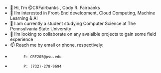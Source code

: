 - 👋 Hi, I’m @CRFairbanks , Cody R. Fairbanks 
- 👀 I’m interested in Front-End development, Cloud Computing, Machine Learning & AI
- 🌱 I am currently a student studying Computer Science at The Pennsylvania State University
- 💞️ I’m looking to collaborate on any avaialble projects to gain some field experience
- 📫 Reach me by email or phone, respectively:
-           E: CRF205@psu.edu 
-           P: (732)-278-9694

<!---
CRFairbanks/CRFairbanks is a ✨ special ✨ repository because its `README.md` (this file) appears on your GitHub profile.
You can click the Preview link to take a look at your changes.
--->
